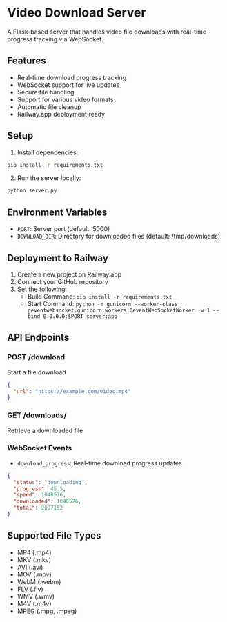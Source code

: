 # Video Download Server

A Flask-based server that handles video file downloads with real-time progress tracking via WebSocket.

## Features

- Real-time download progress tracking
- WebSocket support for live updates
- Secure file handling
- Support for various video formats
- Automatic file cleanup
- Railway.app deployment ready

## Setup

1. Install dependencies:

```bash
pip install -r requirements.txt
```

2. Run the server locally:

```bash
python server.py
```

## Environment Variables

- `PORT`: Server port (default: 5000)
- `DOWNLOAD_DIR`: Directory for downloaded files (default: /tmp/downloads)

## Deployment to Railway

1. Create a new project on Railway.app
2. Connect your GitHub repository
3. Set the following:
   - Build Command: `pip install -r requirements.txt`
   - Start Command: `python -m gunicorn --worker-class geventwebsocket.gunicorn.workers.GeventWebSocketWorker -w 1 --bind 0.0.0.0:$PORT server:app`

## API Endpoints

### POST /download

Start a file download

```json
{
  "url": "https://example.com/video.mp4"
}
```

### GET /downloads/<filename>

Retrieve a downloaded file

### WebSocket Events

- `download_progress`: Real-time download progress updates

```json
{
  "status": "downloading",
  "progress": 45.5,
  "speed": 1048576,
  "downloaded": 1048576,
  "total": 2097152
}
```

## Supported File Types

- MP4 (.mp4)
- MKV (.mkv)
- AVI (.avi)
- MOV (.mov)
- WebM (.webm)
- FLV (.flv)
- WMV (.wmv)
- M4V (.m4v)
- MPEG (.mpg, .mpeg)
